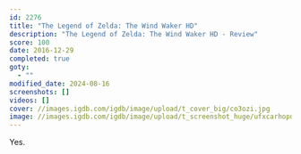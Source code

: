 ```yaml
---
id: 2276
title: "The Legend of Zelda: The Wind Waker HD"
description: "The Legend of Zelda: The Wind Waker HD - Review"
score: 100
date: 2016-12-29
completed: true
goty:
  - ""
modified_date: 2024-08-16
screenshots: []
videos: []
cover: //images.igdb.com/igdb/image/upload/t_cover_big/co3ozi.jpg
image: //images.igdb.com/igdb/image/upload/t_screenshot_huge/ufxcarhopdgganl26on6.jpg
---
```

Yes.